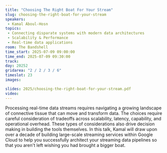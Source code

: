 ```yaml
---
title: "Choosing The Right Boat For Your Stream"
slug: choosing-the-right-boat-for-your-stream
speakers:
 - Kamal Aboul-Hosn
topics:
 - Connecting disparate systems with modern data architectures
 - Scalability & Performance
 - Real-time data applications
room: The Bandshell
time_start: 2025-07-09 09:00:00
time_end: 2025-07-09 09:30:00
track: 
day: 20252
gridarea: "2 / 2 / 3 / 6"
timeslot: 23
images: 

slides: 2025/choosing-the-right-boat-for-your-stream.pdf
video:
---
```


Processing real-time data streams requires navigating a growing landscape of connective tissue that can move and transform data. The choices require careful consideration of tradeoffs across scalability, latency, capability, and operational overhead. These types of considerations also drive decision making in building the tools themselves. In this talk, Kamal will draw upon over a decade of building large-scale streaming services within Google Cloud to help you successfully architect your streaming data pipelines so that you aren't left wishing you had brought a bigger boat.